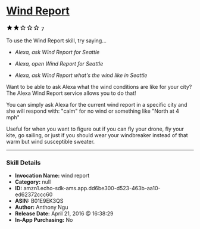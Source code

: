 # [Wind Report](http://alexa.amazon.com/#skills/amzn1.echo-sdk-ams.app.dd6be300-d523-463b-aa10-ed62372ccc60)
![2 stars](../../images/ic_star_black_18dp_1x.png)![2 stars](../../images/ic_star_black_18dp_1x.png)![2 stars](../../images/ic_star_border_black_18dp_1x.png)![2 stars](../../images/ic_star_border_black_18dp_1x.png)![2 stars](../../images/ic_star_border_black_18dp_1x.png) 7

To use the Wind Report skill, try saying...

* *Alexa, ask Wind Report for Seattle*

* *Alexa, open Wind Report for Seattle*

* *Alexa, ask Wind Report what's the wind like in Seattle*

Want to be able to ask Alexa what the wind conditions are like for your city? The Alexa Wind Report service allows you to do that!

You can simply ask Alexa for the current wind report in a specific city and she will respond with:
"calm" for no wind or something like "North at 4 mph"

Useful for when you want to figure out if you can fly your drone, fly your kite, go sailing, or just if you should wear your windbreaker instead of that warm but wind susceptible sweater.

***

### Skill Details

* **Invocation Name:** wind report
* **Category:** null
* **ID:** amzn1.echo-sdk-ams.app.dd6be300-d523-463b-aa10-ed62372ccc60
* **ASIN:** B01E9EK3QS
* **Author:** Anthony Ngu
* **Release Date:** April 21, 2016 @ 16:38:29
* **In-App Purchasing:** No
